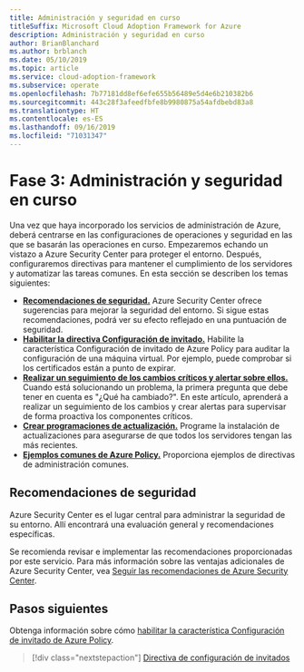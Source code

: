 ```yaml
---
title: Administración y seguridad en curso
titleSuffix: Microsoft Cloud Adoption Framework for Azure
description: Administración y seguridad en curso
author: BrianBlanchard
ms.author: brblanch
ms.date: 05/10/2019
ms.topic: article
ms.service: cloud-adoption-framework
ms.subservice: operate
ms.openlocfilehash: 7b77181dd8ef6efe655b56489e5d4e6b210382b6
ms.sourcegitcommit: 443c28f3afeedfbfe8b9980875a54afdbebd83a8
ms.translationtype: HT
ms.contentlocale: es-ES
ms.lasthandoff: 09/16/2019
ms.locfileid: "71031347"
---
```

# <a name="phase-3-ongoing-management-and-security"></a>Fase 3: Administración y seguridad en curso

Una vez que haya incorporado los servicios de administración de Azure, deberá centrarse en las configuraciones de operaciones y seguridad en las que se basarán las operaciones en curso. Empezaremos echando un vistazo a Azure Security Center para proteger el entorno. Después, configuraremos directivas para mantener el cumplimiento de los servidores y automatizar las tareas comunes. En esta sección se describen los temas siguientes:

- **[Recomendaciones de seguridad.](#address-security-recommendations)** Azure Security Center ofrece sugerencias para mejorar la seguridad del entorno. Si sigue estas recomendaciones, podrá ver su efecto reflejado en una puntuación de seguridad.
- **[Habilitar la directiva Configuración de invitado.](./guest-configuration-policy.md)** Habilite la característica Configuración de invitado de Azure Policy para auditar la configuración de una máquina virtual. Por ejemplo, puede comprobar si los certificados están a punto de expirar.
- **[Realizar un seguimiento de los cambios críticos y alertar sobre ellos.](./enable-tracking-alerting.md)** Cuando está solucionando un problema, la primera pregunta que debe tener en cuenta es "¿Qué ha cambiado?". En este artículo, aprenderá a realizar un seguimiento de los cambios y crear alertas para supervisar de forma proactiva los componentes críticos.
- **[Crear programaciones de actualización.](./update-schedules.md)** Programe la instalación de actualizaciones para asegurarse de que todos los servidores tengan las más recientes.
- **[Ejemplos comunes de Azure Policy.](./common-policies.md)** Proporciona ejemplos de directivas de administración comunes.

## <a name="address-security-recommendations"></a>Recomendaciones de seguridad

Azure Security Center es el lugar central para administrar la seguridad de su entorno. Allí encontrará una evaluación general y recomendaciones específicas.

Se recomienda revisar e implementar las recomendaciones proporcionadas por este servicio. Para más información sobre las ventajas adicionales de Azure Security Center, vea [Seguir las recomendaciones de Azure Security Center](https://docs.microsoft.com/azure/migrate/migrate-best-practices-security-management#best-practice-follow-azure-security-center-recommendations).

## <a name="next-steps"></a>Pasos siguientes

Obtenga información sobre cómo [habilitar la característica Configuración de invitado de Azure Policy](./guest-configuration-policy.md).

> [!div class="nextstepaction"]
> [Directiva de configuración de invitados](./guest-configuration-policy.md)
